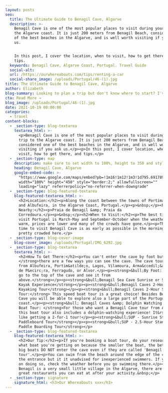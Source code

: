 ```yaml
---
layout: posts
seo:
  title: The Ultimate Guide to Benagil Cave, Algarve
  description: >-
    Benagil Cave is one of the most popular places to visit during your trip to
    the Algarve coast. It is just 200 meters from Benagil Beach, considered one
    of the best beaches in the Algarve, and is well worth visiting if you ask
    us.


    In this post, I cover the location, when to visit, how to get there, and
    tips.
  keywords: Benagil Cave, Algarve Coast, Portugal. Travel Guide
  social-alt:
  url: /https://ourwhereabouts.com/tips/renting-a-car
  social-share_image: /uploads/Portugal/46-(1).jpg
title: The Ultimate Guide to Benagil Cave, Algarve
author: Elizabeth
blog-summary: Looking to plan a trip but don't know where to start? I've got you!
cta: Read More →
blog_image: /uploads/Portugal/46-(1).jpg
date: 2021-10-19 00:00:00
categories:
  - travel
content-blocks:
  - _section-type: blog-textarea
    textarea_html: >-
      <p>Benagil Cave is one of the most popular places to visit during your
      trip to the Algarve coast. It is just 200 meters from Benagil Beach,
      considered one of the best beaches in the Algarve, and is well worth
      visiting if you ask us.</p><p>In this post, I cover location, when to
      visit, how to get there, and tips.</p>
  - _section-type: map
    description: make sure to set width to 100%, height to 350 and style to border 2
    heading: Benagil Cave, Algarve
    google-embed-code: >-
      "https://www.google.com/maps/embed?pb=!1m16!1m12!1m3!1d795.6917893804182!2d-8.424605113648445!3d37.086852174305314!2m3!1f0!2f0!3f0!3m2!1i1024!2i768!4f13.1!2m1!1sBenagil%20cave!5e0!3m2!1sen!2sil!4v1673426485077!5m2!1sen!2sil"
      width="100%" height="450" style="border:2;" allowfullscreen=""
      loading="lazy" referrerpolicy="no-referrer-when-downgrade"
  - _section-type: blog-featured-textarea
    blog-featured-textarea_html: >-
      <h2>Location:​​​​​​</h2><p>Along the coast between the towns of Portimao
      and Albufeira, in the Algarve Coast, Portugal.</p><p>&nbsp;</p><h2>Beaches
      Nearby:</h2><p>Praia de Benagil &amp; Praia da
      Corredoura.</p><p>&nbsp;</p><h2>When to Visit:</h2><p>The best time to
      visit Portugal is March-May and September-October when the weather is
      warm, prices are lower and many of the crowds have gone.</p><p>The best
      time to visit Benagil Cave is as early as possible in the morning. It gets
      pretty crowded here.</p>
  - _section-type: blog-cover-image
    blog-cover_image: /uploads/Portugal/IMG_6292.jpg
  - _section-type: blog-textarea
    textarea_html: >-
      <h2>How To Get There:</h2><p>You can't enter the cave by foot but<strong>
      </strong>there are a few ways you can see the cave. The cave tours depart
      from Albufeira, Portim&atilde;o, Lagos, Vilamoura, Arma&ccedil;&atilde;o
      de P&ecirc;ra, Ferragudo, or Alvor.</p><p><strong>&bull;By Foot: You can
      go to the top of the cave and see it from
      above.</strong></p><p><strong>&bull;Benagil Sea Cave Sunrise or Sunset
      Kayak Experience</strong></p><p><strong>&bull;Benagil Caves 2-Hour Guided
      Kayaking Tour</strong></p><p><strong>&bull;Benagil Caves 2-Hour Speed Boat
      Tour:</strong> This speed boat tour is a great choice! Besides Benagil
      Cave you will be able to explore also a large part of the Portuguese
      coast.</p><p><strong>&bull; Benagil Caves &amp; Dolphin Watching Speed
      Boat Tour: </strong>For those who want a Benagil Cave tour from Albufeira,
      this boat tour also includes a dolphin-watching experience! It&rsquo;s
      like getting a 2-for-1 tour!</p><p><strong>&bull;SUP - Sunrise Standup
      Paddleboard Tour</strong></p><p><strong>&bull;SUP - 2.5-Hour Stand-up
      Paddle Boarding Tour</strong></p>
  - _section-type: blog-featured-textarea
    blog-featured-textarea_html: >-
      <h2>Our Tip:</h2><p>If you're booking a boat tour, do your research on
      what boat you're getting on because the smaller the boat, the better. The
      big boats DO NOT enter the cave even if they are called 'Benagil cave boat
      tour'.</p><p>You can swim from the beach around the edge of the cliff to
      the entrance but it it unadvised for inexperienced swimmers. If you plan
      on doing so, check the weather before you go swimming there.</p><p>While
      Benagil is a very small little village in the Algarve, there are many of
      great restaurants you can eat at after your activity.&nbsp;</p>
  - _section-type: signature
    signature_html: <h3>Our Whereabouts xxx</h3>
---
```

